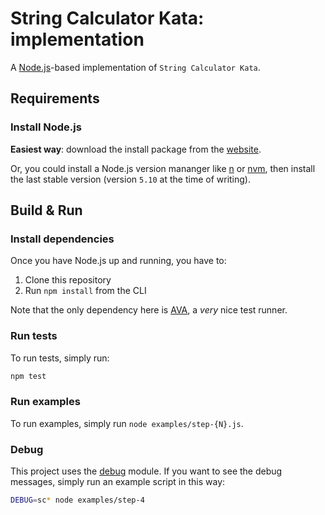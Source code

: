
# String Calculator Kata: implementation

A [Node.js](https://nodejs.org)-based implementation of `String Calculator Kata`.


## Requirements 

### Install Node.js

**Easiest way**: download the install package from the [website](https://nodejs.org/en/).

Or, you could install a Node.js version mananger like [n](https://github.com/tj/n) or [nvm](https://github.com/creationix/nvm), then install the last stable version (version `5.10` at the time of writing).


## Build & Run

### Install dependencies

Once you have Node.js up and running, you have to:

1. Clone this repository
2. Run `npm install` from the CLI

Note that the only dependency here is [AVA](https://github.com/sindresorhus/ava), a *very* nice test runner.

### Run tests

To run tests, simply run:

```bash
npm test
```

### Run examples

To run examples, simply run `node examples/step-{N}.js`.


### Debug

This project uses the [debug](https://github.com/visionmedia/debug) module. If you want to see the debug messages, simply run an example script in this way:

```bash
DEBUG=sc* node examples/step-4
```

